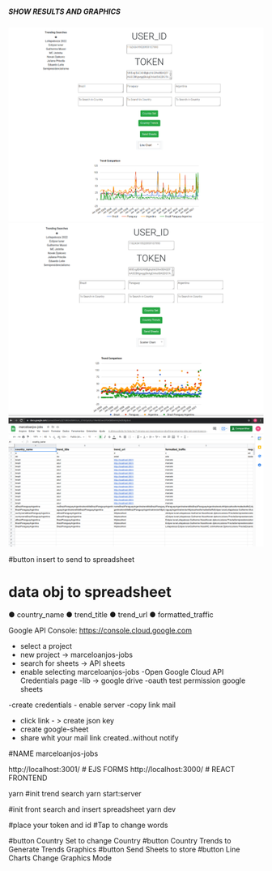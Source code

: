 
##### SHOW RESULTS AND GRAPHICS #####

<img src="images/graphics1.png" width="850px"></a>
<img src="images/graphics2.png" width="850px"></a>
<img src="images/sheet.png" width="850px"></a>

#button insert to send to spreadsheet

# data obj to spreadsheet
● country_name
● trend_title
● trend_url
● formatted_traffic

Google API Console: https://console.cloud.google.com
- select a project 
- new project -> marceloanjos-jobs
- search for sheets -> API sheets
- enable  selecting marceloanjos-jobs 
-Open Google Cloud API Credentials page
-lib -> google drive
-oauth test permission google sheets

-create credentials - enable server
-copy link mail
- click link - > create json key
- create google-sheet 
- share whit your mail link created..without notify


#NAME
marceloanjos-jobs

http://localhost:3001/   # EJS FORMS
http://localhost:3000/   # REACT FRONTEND


yarn
#init trend search
yarn start:server

#init front search and insert spreadsheet
yarn dev

#place your token and id
#Tap to change words

#button Country Set to change Country 
#button Country Trends to Generate Trends Graphics 
#button Send Sheets to store 
#button Line Charts Change Graphics Mode 

